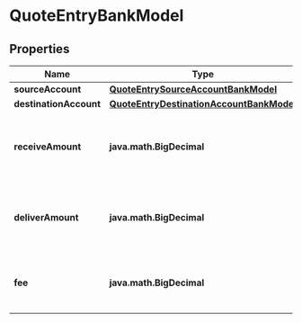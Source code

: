 
# QuoteEntryBankModel

## Properties
Name | Type | Description | Notes
------------ | ------------- | ------------- | -------------
**sourceAccount** | [**QuoteEntrySourceAccountBankModel**](QuoteEntrySourceAccountBankModel.md) |  |  [optional]
**destinationAccount** | [**QuoteEntryDestinationAccountBankModel**](QuoteEntryDestinationAccountBankModel.md) |  |  [optional]
**receiveAmount** | **java.math.BigDecimal** | The amount to be received in base units of the currency |  [optional]
**deliverAmount** | **java.math.BigDecimal** | The amount to be delivered in base units of the currency |  [optional]
**fee** | **java.math.BigDecimal** | The fee associated with the account entry. |  [optional]



